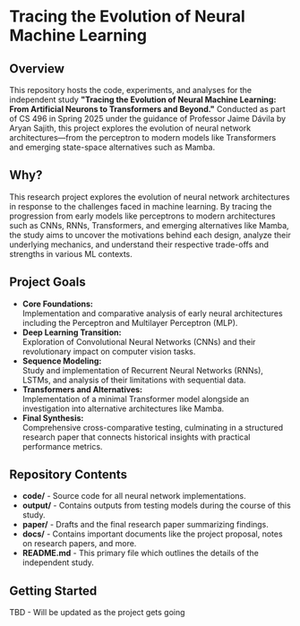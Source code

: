 # Tracing the Evolution of Neural Machine Learning

## Overview
This repository hosts the code, experiments, and analyses for the independent study **"Tracing the Evolution of Neural Machine Learning: From Artificial Neurons to Transformers and Beyond."** Conducted as part of CS 496 in Spring 2025 under the guidance of Professor Jaime Dávila by Aryan Sajith, this project explores the evolution of neural network architectures—from the perceptron to modern models like Transformers and emerging state-space alternatives such as Mamba.

## Why?
This research project explores the evolution of neural network architectures in response to the challenges faced in machine learning. 
By tracing the progression from early models like perceptrons to modern architectures such as CNNs, RNNs, Transformers, 
and emerging alternatives like Mamba, the study aims to uncover the motivations behind each design, analyze their underlying mechanics, 
and understand their respective trade-offs and strengths in various ML contexts.

## Project Goals
- **Core Foundations:**  
  Implementation and comparative analysis of early neural architectures including the Perceptron and Multilayer Perceptron (MLP).
- **Deep Learning Transition:**  
  Exploration of Convolutional Neural Networks (CNNs) and their revolutionary impact on computer vision tasks.
- **Sequence Modeling:**  
  Study and implementation of Recurrent Neural Networks (RNNs), LSTMs, and analysis of their limitations with sequential data.
- **Transformers and Alternatives:**  
  Implementation of a minimal Transformer model alongside an investigation into alternative architectures like Mamba.
- **Final Synthesis:**  
  Comprehensive cross-comparative testing, culminating in a structured research paper that connects historical insights with practical performance metrics.

## Repository Contents
- **code/** - Source code for all neural network implementations.
- **output/** - Contains outputs from testing models during the course of this study.
- **paper/** - Drafts and the final research paper summarizing findings.
- **docs/** - Contains important documents like the project proposal, notes on research papers, and more.
- **README.md** - This primary file which outlines the details of the independent study.

## Getting Started
TBD - Will be updated as the project gets going
